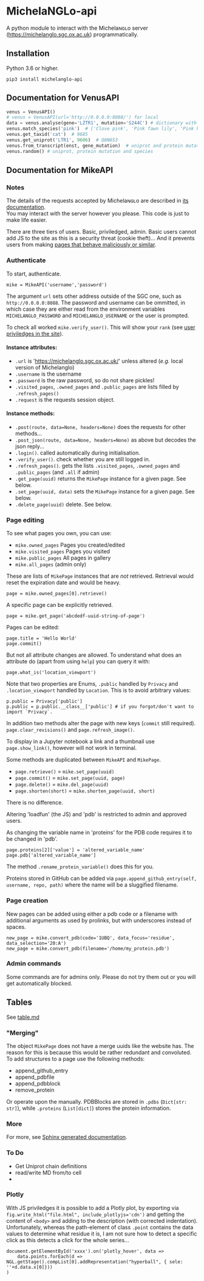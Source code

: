 # MichelaNGLo-api
A python module to interact with the Michelaɴɢʟo server ([<https://michelanglo.sgc.ox.ac.uk>](<https://michelanglo.sgc.ox.ac.uk>))
programmatically.

## Installation
Python 3.6 or higher.

    pip3 install michelanglo-api


## Documentation for VenusAPI

```python
venus = VenusAPI()
# venus = VenusAPI(url='http://0.0.0.0:8088/') for local
data = venus.analyse(gene='LZTR1', mutation='S244C') # dictionary with data.
venus.match_species('pink')  # ['Clove pink', 'Pink fawn lily', 'Pink hibiscus mealybug', 'Pink tip anemone',...]
venus.get_taxid('cat')  # 9685
venus.get_uniprot('LTR1', 9606)  # Q8N653
venus.from_transcript(enst, gene_mutation)  # uniprot and protein mutation
venus.random() # uniprot, protein mutation and species
```

## Documentation for MikeAPI

### Notes
The details of the requests accepted by Michelaɴɢʟo are described in [its documentation](https://michelanglo.sgc.ox.ac.uk/docs/api).\
You may interact with the server however you please. This code is just to make life easier.

There are three tiers of users. Basic, priviledged, admin. Basic users cannot add JS to the site as this is a security threat
(cookie theft)... And it prevents users from making
[pages that behave maliciously or similar](https://michelanglo.sgc.ox.ac.uk/data/fa3844a8-d7f5-4e84-9540-240f134ba6d1).


### Authenticate
To start, authenticate.

    mike = MikeAPI('username','password')
    
The argument `url` sets other address outside of the SGC one, such as `http://0.0.0.0:8088`.
The password and username can be ommitted, in which case they are either read from the environment variables
 `MICHELANGLO_PASSWORD` and `MICHELANGLO_USERNAME` or the user is prompted.
 
To check all worked `mike.verify_user()`. This will show your `rank` (see [user priviledges in the site](https://michelanglo.sgc.ox.ac.uk/docs/users)).

#### Instance attributes:
* `.url` is 'https://michelanglo.sgc.ox.ac.uk/' unless altered (_e.g._ local version of Michelanglo)
* `.username` is the username
* `.password` is the raw password, so do not share pickles!
* `.visited_pages`, `.owned_pages` and `.public_pages` are lists filled by `.refresh_pages()`
* `.request` is the requests session object.

#### Instance methods:
* `.post(route, data=None, headers=None)` does the requests for other methods...
* `.post_json(route, data=None, headers=None)` as above but decodes the json reply...
* `.login()`. called automatically during initialisation.
* `.verify_user()`. check whether you are still logged in.
* `.refresh_pages()`. gets the lists `.visited_pages`, `.owned_pages` and `.public_pages` (and `.all` if admin)
* `.get_page(uuid)` returns the `MikePage` instance for a given page. See below.
* `.set_page(uuid, data)` sets the `MikePage` instance for a given page.  See below.
* `.delete_page(uuid)` delete.  See below.


### Page editing

To see what pages you own, you can use:

* `mike.owned_pages` Pages you created/edited
* `mike.visited_pages` Pages you visited
* `mike.public_pages` All pages in gallery
* `mike.all_pages` (admin only)

These are lists of `MikePage` instances that are *not* retrieved. Retrieval would reset the expiration date and would be heavy.

    page = mike.owned_pages[0].retrieve()
    
A specific page can be explicitly retrieved.
    
    page = mike.get_page('abcdedf-uuid-string-of-page')
    
Pages can be edited:

    page.title = 'Hello World'
    page.commit()
    
But not all attribute changes are allowed. To understand what does an attribute do (apart from using `help`) you can query it with:

    page.what_is('location_viewport')
    
Note that two properties are Enums, `.public` handled by `Privacy` and `.location_viewport` handled by `Location`.
This is to avoid arbitrary values:

    p.public = Privacy['public']
    p.public = p.public.__class__['public'] # if you forgot/don't want to import `Privacy`.

In addition two methods alter the page with new keys (`commit` still required). `page.clear_revisions()`
and `page.refresh_image()`.

To display in a Jupyter notebook a link and a thumbnail use `page.show_link()`, however will not work in terminal.

Some methods are duplicated between `MikeAPI` and `MikePage`.
  
* `page.retrieve()` = `mike.set_page(uuid)`
* `page.commit()` = `mike.set_page(uuid, page)`
* `page.delete()` = `mike.del_page(uuid)`
* `page.shorten(short)` = `mike.shorten_page(uuid, short)`

There is no difference.

Altering 'loadfun' (the JS) and 'pdb' is restricted to admin and approved users.

As changing the variable name in 'proteins' for the PDB code requires it to be changed in 'pdb'.

    page.proteins[2]['value'] = 'altered_variable_name'
    page.pdb['altered_variable_name']
    
The method `.rename_protein_variable()` does this for you.
    
Proteins stored in GitHub can be added via `page.append_github_entry(self, username, repo, path)` where the name
will be a sluggified filename.
    
### Page creation
New pages can be added using either a pdb code or a filename with additional arguments as used by prolinks,
but with underscores instead of spaces.

    new_page = mike.convert_pdb(code='1UBQ', data_focus='residue', data_selection='20:A')
    new_page = mike.convert_pdb(filename='/home/my_protein.pdb')
    
### Admin commands

Some commands are for admins only. Please do not try them out or you will get automatically blocked.

## Tables

See [table.md](table.md)

### "Merging"

The object `MikePage` does not have a merge uuids like the website has. The reason for this is because this would be rather
redundant and convoluted. To add structures to a page use the following methods:

* append_github_entry
* append_pdbfile
* append_pdbblock
* remove_protein

Or operate upon the manually. PDBBlocks are stored in `.pdbs` (`Dict[str: str]`),
while `.proteins` (`List[dict]`) stores the protein information.


### More

For more, see [Sphinx generated documentation](sphinx-docs.md).

### To Do

* Get Uniprot chain definitions
* read/write MD from/to cell
* 

### Plotly

With JS priviledges it is possible to add a Plotly plot, by exporting via `fig.write_html("file.html", include_plotlyjs='cdn')`
and getting the content of `<body>` and adding to the description (with corrected indentation).
Unfortunately, whereas the path-element of class `.point` contains the data values to determine what residue it is,
I am not sure how to detect a specific click as this detects a click for the whole series...

    document.getElementById('xxxx').on('plotly_hover', data =>
        data.points.forEach(d => NGL.getStage().compList[0].addRepresentation("hyperball", { sele: ''+d.data.x[0]}))
    )